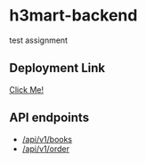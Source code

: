 # h3mart-backend
test assignment

## Deployment Link

[Click Me!](https://h3mart-backend.herokuapp.com)

## API endpoints

* [/api/v1/books](https://h3mart-backend.herokuapp.com/api/v1/books)
* [/api/v1/order](https://h3mart-backend.herokuapp.com/api/v1/order)